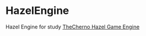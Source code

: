 # HazelEngine
Hazel Engine
for study [TheCherno Hazel Game Engine](https://www.youtube.com/watch?v=JxIZbV_XjAs&list=PLlrATfBNZ98dC-V-N3m0Go4deliWHPFwT&index=2&ab_channel=TheCherno)
